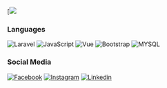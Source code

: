 [![](https://media.giphy.com/media/iIqmM5tTjmpOB9mpbn/giphy.gif)<!-- If you want the template for my gif, email me! -->

### Languages
![Laravel](https://img.shields.io/badge/-Laravel-000?&logo=Laravel)
![JavaScript](https://img.shields.io/badge/-JavaScript-000?&logo=JavaScript)
![Vue](https://img.shields.io/badge/-Vue.js-000?&logo=Vue.js)
![Bootstrap](https://img.shields.io/badge/-Bootstrap-000?&logo=Bootstrap)
![MYSQL](https://img.shields.io/badge/-SQL-000?&logo=MySQL)

### Social Media
<a href="https://www.facebook.com/galih.sendeirly">![Facebook](https://img.shields.io/badge/-Facebook-000?&logo=Facebook)</a>
<a href="https://www.instagram.com/galihrf">![Instagram](https://img.shields.io/badge/-Instagram-000?&logo=Instagram)</a>
<a href="https://www.linkedin.com/galihrf">![Linkedin](https://img.shields.io/badge/-Linkedin-000?&logo=Linkedin)</a>

